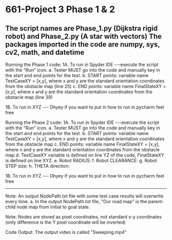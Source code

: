 # 661-Project 3 Phase 1 & 2

The script names are Phase_1.py (Dijkstra rigid robot) and Phase_2.py (A star with vectors)
The packages imported in the code are numpy, sys, cv2, math, and datetime 
-----------------------------------------------------------------------
Running the Phase 1 code:
1A. To run in Spyder IDE ---execute the script with the "Run" icon. 
	a. Tester MUST go into the code and manually key in the start and end points for the test. 
	b. START points: variable name TestCaseXY = [x,y], where x and y are the standard orientation coordinates from the obstacle map (line 25)
	c. END points: variable name FinalStateXY = [x,y], where x and y are the standard orientation coordinates from the obstacle map (line 39)

1B. To run in XYZ --- Dhyey if you want to put in how to run in pycharm feel free

Running the Phase 2 code:
1A. To run in Spyder IDE ---execute the script with the "Run" icon. 
	a. Tester MUST go into the code and manually key in the start and end points for the test. 
	b. START points: variable name TestCaseXY = [x,y], where x and y are the standard orientation coordinates from the obstacle map
	c. END points: variable name FinalStateXY = [x,y], where x and y are the standard orientation coordinates from the obstacle map
	d. TestCaseXY variable is defined on line YZ of the code, FinalStateXY is defined on line XYZ.
	e. Robot RADIUS: 
	f. Robot CLEARANCE: 
	g. Robot STEP size: 
	h. THETA direction: 

1B. To run in XYZ --- Dhyey if you want to put in how to run in pycharm feel free

--------------------------------------------------------------------------
Note: An output NodePath.txt file with some test case results will overwrite every time.
	a. In the output NodePath.txt file, "Our road map" is the parent-child node map from initial to goal state. 
	
Note: Nodes are stored as pixel coordinates, not standard x-y coordinates (only difference is the Y pixel coordinate will be inverted) 	 

Code Output: The output video is called "Sweeping.mp4"
